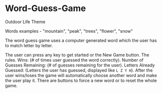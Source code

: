# Word-Guess-Game

Outdoor Life Theme

Words examples - "mountain", "peak", "trees", "flower", "snow"

The word guess game uses a computer generated word which the user has to match letter by letter.

The user can press any key to get started or the New Game button.
The rules.
Wins: (# of times user guessed the word correctly).
Number of Guesses Remaining: (# of guesses remaining for the user).
Letters Already Guessed: (Letters the user has guessed, displayed like `L Z Y H`).
After the user wins/loses the game will automatically choose another word and make the user play it.
There are buttons to force a new word or to reset the whole game.
